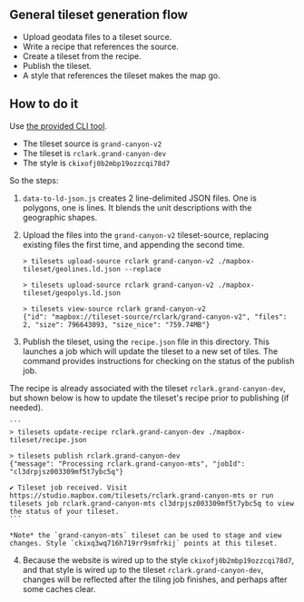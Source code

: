 ## General tileset generation flow

- Upload geodata files to a tileset source.
- Write a recipe that references the source.
- Create a tileset from the recipe.
- Publish the tileset.
- A style that references the tileset makes the map go.

## How to do it

Use [the provided CLI tool].
- The tileset source is `grand-canyon-v2`
- The tileset is `rclark.grand-canyon-dev`
- The style is `ckixofj0b2mbp19ozzcqi78d7`

So the steps:

1. `data-to-ld-json.js` creates 2 line-delimited JSON files. One is polygons, one is lines. It blends the unit descriptions with the geographic shapes.

2. Upload the files into the `grand-canyon-v2` tileset-source, replacing existing files the first time, and appending the second time.

    ```
    > tilesets upload-source rclark grand-canyon-v2 ./mapbox-tileset/geolines.ld.json --replace

    > tilesets upload-source rclark grand-canyon-v2 ./mapbox-tileset/geopolys.ld.json

    > tilesets view-source rclark grand-canyon-v2
    {"id": "mapbox://tileset-source/rclark/grand-canyon-v2", "files": 2, "size": 796643093, "size_nice": "759.74MB"}
    ```

3. Publish the tileset, using the `recipe.json` file in this directory. This launches a job which will update the tileset to a new set of tiles. The command provides instructions for checking on the status of the publish job.

The recipe is already associated with the tileset `rclark.grand-canyon-dev`, but shown below is how to update the tileset's recipe prior to publishing (if needed).

    ```
    > tilesets update-recipe rclark.grand-canyon-dev ./mapbox-tileset/recipe.json

    > tilesets publish rclark.grand-canyon-dev
    {"message": "Processing rclark.grand-canyon-mts", "jobId": "cl3drpjsz003309mf5t7ybc5q"}

    ✔ Tileset job received. Visit https://studio.mapbox.com/tilesets/rclark.grand-canyon-mts or run tilesets job rclark.grand-canyon-mts cl3drpjsz003309mf5t7ybc5q to view the status of your tileset.
    ```

    *Note* the `grand-canyon-mts` tileset can be used to stage and view changes. Style `ckixq3wq716h719rr9smfrkij` points at this tileset.

4. Because the website is wired up to the style `ckixofj0b2mbp19ozzcqi78d7`, and that style is wired up to the tileset `rclark.grand-canyon-dev`, changes will be reflected after the tiling job finishes, and perhaps after some caches clear.


[the provided CLI tool]: https://github.com/mapbox/tilesets-cli
